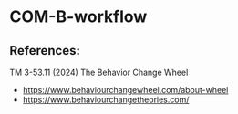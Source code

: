 # COM-B-workflow

## References:
TM 3-53.11 (2024)
The Behavior Change Wheel 
  - https://www.behaviourchangewheel.com/about-wheel
  - https://www.behaviourchangetheories.com/
